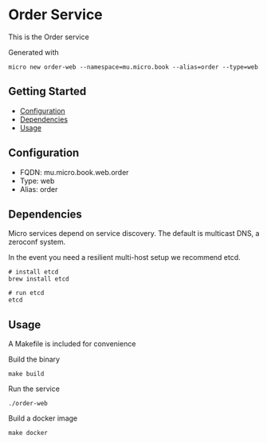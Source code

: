 # Order Service

This is the Order service

Generated with

```
micro new order-web --namespace=mu.micro.book --alias=order --type=web
```

## Getting Started

- [Configuration](#configuration)
- [Dependencies](#dependencies)
- [Usage](#usage)

## Configuration

- FQDN: mu.micro.book.web.order
- Type: web
- Alias: order

## Dependencies

Micro services depend on service discovery. The default is multicast DNS, a zeroconf system.

In the event you need a resilient multi-host setup we recommend etcd.

```
# install etcd
brew install etcd

# run etcd
etcd
```

## Usage

A Makefile is included for convenience

Build the binary

```
make build
```

Run the service
```
./order-web
```

Build a docker image
```
make docker
```